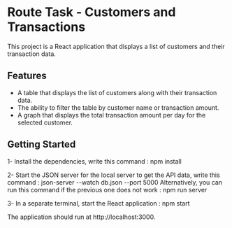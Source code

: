 # Route Task - Customers and Transactions

This project is a React application that displays a list of customers and their transaction data. 

## Features

- A table that displays the list of customers along with their transaction data.
- The ability to filter the table by customer name or transaction amount.
- A graph that displays the total transaction amount per day for the selected customer.

## Getting Started

1- Install the dependencies, write this command : npm install

2- Start the JSON server for the local server to get the API data, write this command : json-server --watch db.json --port 5000
   Alternatively, you can run this command if the previous one does not work : npm run server

3- In a separate terminal, start the React application : npm start

The application should run at http://localhost:3000.
